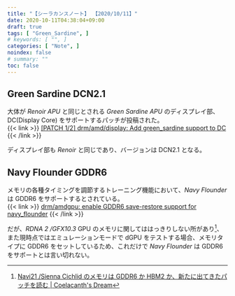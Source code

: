 ```yaml
---
title: "【シーラカンスノート】 【2020/10/11】"
date: 2020-10-11T04:38:04+09:00
draft: true
tags: [ "Green_Sardine", ]
# keywords: [ "", ]
categories: [ "Note", ]
noindex: false
# summary: ""
toc: false
---
```


## Green Sardine DCN2.1

大体が *Renoir APU* と同じとされる *Green Sardine APU* のディスプレイ部、DC(Display Core) をサポートするパッチが投稿された。  
{{< link >}} [[PATCH 1/2] drm/amd/display: Add green_sardine support to DC](https://lists.freedesktop.org/archives/amd-gfx/2020-October/054696.html) {{< /link >}}

ディスプレイ部も *Renoir* と同じであり、バージョンは DCN2.1 となる。  

## Navy Flounder GDDR6

メモリの各種タイミングを調節するトレーニング機能において、*Navy Flounder* は GDDR6 をサポートするとされている。  
{{< link >}} [drm/amdgpu: enable GDDR6 save-restore support for navy_flounder](https://cgit.freedesktop.org/~agd5f/linux/commit/drivers/gpu/drm/amd?h=amd-staging-drm-next&id=ac0b5ce6684089cacc3968ce8647a87df01e9d85) {{< /link >}}

だが、*RDNA 2 /GFX10.3* GPU のメモリに関してははっきりしない所があり[^sienna_cichlid-mem]、また現時点ではエミュレーションモードで dGPU をテストする場合、メモリタイプに GDDR6 をセットしているため、これだけで *Navy Flounder* は GDDR6 をサポートとは言い切れない。  

[^sienna_cichlid-mem]: [Navi21 /Sienna Cichlid のメモリは GDDR6 か HBM2 か、新たに出てきたパッチを読む | Coelacanth's Dream](/posts/2020/07/27/what-sienna_cichlid-hbm2/)

